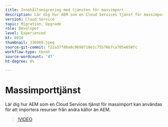 ```yaml
---
title: Innehållsmigrering med tjänsten för massimport
description: Lär dig hur AEM som en Cloud Services tjänst för massimport kan användas för att importera resurser från andra källor än AEM.
version: Cloud Service
topic: Migration, Upgrade
role: Developer
level: Experienced
kt: 8918
thumbnail: 336969.jpeg
source-git-commit: f22a37f80a9c9698718e1c75576b7ca705e658fc
workflow-type: tm+mt
source-wordcount: '47'
ht-degree: 0%

---
```



# Massimporttjänst

Lär dig hur AEM som en Cloud Services tjänst för massimport kan användas för att importera resurser från andra källor än AEM.

>[!VIDEO](https://video.tv.adobe.com/v/336969/?quality=12&learn=on)
